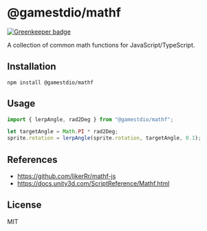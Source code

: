 # @gamestdio/mathf

[![Greenkeeper badge](https://badges.greenkeeper.io/gamestdio/mathf.svg)](https://greenkeeper.io/)

A collection of common math functions for JavaScript/TypeScript.

## Installation

```
npm install @gamestdio/mathf
```

## Usage

```typescript
import { lerpAngle, rad2Deg } from "@gamestdio/mathf";

let targetAngle = Math.PI * rad2Deg;
sprite.rotation = lerpAngle(sprite.rotation, targetAngle, 0.1);
```

## References
- https://github.com/likerRr/mathf-js
- https://docs.unity3d.com/ScriptReference/Mathf.html

## License

MIT
